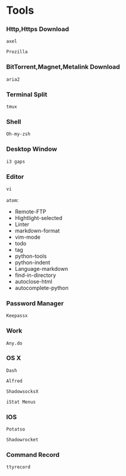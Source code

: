 # Tools


### Http,Https Download

`axel`

`Prozilla`

### BitTorrent,Magnet,Metalink Download

`aria2`

### Terminal Split

`tmux`

### Shell

`Oh-my-zsh`

### Desktop Window

`i3 gaps`

### Editor

`vi`

`atom`:
* Remote-FTP
* Hightlight-selected
* Linter
* markdown-format
* vim-mode
* todo
* tag
* python-tools
* python-indent
* Language-markdown
* find-in-directory
* autoclose-html
* autocomplete-python

### Password Manager

`Keepassx`

### Work

`Any.do`

### OS X

`Dash`

`Alfred`

`ShadowsocksX`

`iStat Menus`

### IOS

`Potatso`

`Shadowrocket`

### Command Record

`ttyrecord`
